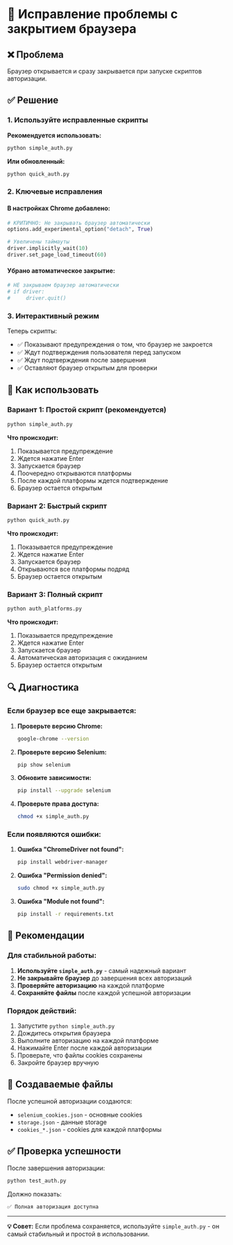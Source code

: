 # 🔧 Исправление проблемы с закрытием браузера

## ❌ Проблема
Браузер открывается и сразу закрывается при запуске скриптов авторизации.

## ✅ Решение

### 1. Используйте исправленные скрипты

**Рекомендуется использовать:**
```bash
python simple_auth.py
```

**Или обновленный:**
```bash
python quick_auth.py
```

### 2. Ключевые исправления

#### В настройках Chrome добавлено:
```python
# КРИТИЧНО: Не закрывать браузер автоматически
options.add_experimental_option("detach", True)

# Увеличены таймауты
driver.implicitly_wait(10)
driver.set_page_load_timeout(60)
```

#### Убрано автоматическое закрытие:
```python
# НЕ закрываем браузер автоматически
# if driver:
#     driver.quit()
```

### 3. Интерактивный режим

Теперь скрипты:
- ✅ Показывают предупреждения о том, что браузер не закроется
- ✅ Ждут подтверждения пользователя перед запуском
- ✅ Ждут подтверждения после завершения
- ✅ Оставляют браузер открытым для проверки

## 🚀 Как использовать

### Вариант 1: Простой скрипт (рекомендуется)
```bash
python simple_auth.py
```

**Что происходит:**
1. Показывается предупреждение
2. Ждется нажатие Enter
3. Запускается браузер
4. Поочередно открываются платформы
5. После каждой платформы ждется подтверждение
6. Браузер остается открытым

### Вариант 2: Быстрый скрипт
```bash
python quick_auth.py
```

**Что происходит:**
1. Показывается предупреждение
2. Ждется нажатие Enter
3. Запускается браузер
4. Открываются все платформы подряд
5. Браузер остается открытым

### Вариант 3: Полный скрипт
```bash
python auth_platforms.py
```

**Что происходит:**
1. Показывается предупреждение
2. Ждется нажатие Enter
3. Запускается браузер
4. Автоматическая авторизация с ожиданием
5. Браузер остается открытым

## 🔍 Диагностика

### Если браузер все еще закрывается:

1. **Проверьте версию Chrome:**
   ```bash
   google-chrome --version
   ```

2. **Проверьте версию Selenium:**
   ```bash
   pip show selenium
   ```

3. **Обновите зависимости:**
   ```bash
   pip install --upgrade selenium
   ```

4. **Проверьте права доступа:**
   ```bash
   chmod +x simple_auth.py
   ```

### Если появляются ошибки:

1. **Ошибка "ChromeDriver not found":**
   ```bash
   pip install webdriver-manager
   ```

2. **Ошибка "Permission denied":**
   ```bash
   sudo chmod +x simple_auth.py
   ```

3. **Ошибка "Module not found":**
   ```bash
   pip install -r requirements.txt
   ```

## 🎯 Рекомендации

### Для стабильной работы:

1. **Используйте `simple_auth.py`** - самый надежный вариант
2. **Не закрывайте браузер** до завершения всех авторизаций
3. **Проверяйте авторизацию** на каждой платформе
4. **Сохраняйте файлы** после каждой успешной авторизации

### Порядок действий:

1. Запустите `python simple_auth.py`
2. Дождитесь открытия браузера
3. Выполните авторизацию на каждой платформе
4. Нажимайте Enter после каждой авторизации
5. Проверьте, что файлы cookies сохранены
6. Закройте браузер вручную

## 📁 Создаваемые файлы

После успешной авторизации создаются:
- `selenium_cookies.json` - основные cookies
- `storage.json` - данные storage
- `cookies_*.json` - cookies для каждой платформы

## ✅ Проверка успешности

После завершения авторизации:
```bash
python test_auth.py
```

Должно показать:
```
✅ Полная авторизация доступна
```

---

**💡 Совет:** Если проблема сохраняется, используйте `simple_auth.py` - он самый стабильный и простой в использовании.
